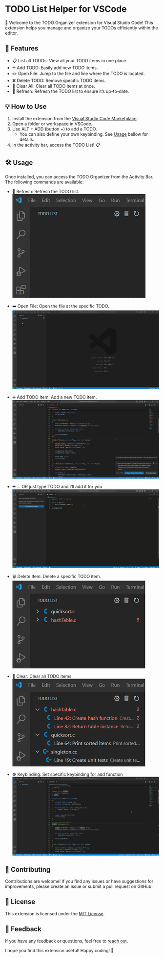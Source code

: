# TODO List Helper for VSCode
🎉 Welcome to the TODO Organizer extension for Visual Studio Code! This extension helps you manage and organize your TODOs efficiently within the editor.

## 🚀 Features
- 📋 List all TODOs: View all your TODO items in one place.
- ➕ Add TODO: Easily add new TODO items.
- ✏️ Open File: Jump to the file and line where the TODO is located.
- ❌ Delete TODO: Remove specific TODO items.
- 🧹 Clear All: Clear all TODO items at once.
- 🔄 Refresh: Refresh the TODO list to ensure it’s up-to-date.

## 💡 How to Use
1. Install the extension from the [Visual Studio Code Marketplace](https://marketplace.visualstudio.com/publishers/Dheovani).
2. Open a folder or workspace in VSCode.
3. Use ALT + ADD (button +) to add a TODO.
    - You can also define your own keybinding. See [Usage](#Usage) bellow for details.
4. In the activity bar, access the TODO List! 📋

## 🛠️ Usage
Once installed, you can access the TODO Organizer from the Activity Bar. The following commands are available:

- 🔄 Refresh: Refresh the TODO list.
![Refresh](samples/Refresh.gif)

- ➡️ Open File: Open the file at the specific TODO.
![Open file](samples/Open%20file.gif)

- ➕ Add TODO Item: Add a new TODO item.
![Add item](samples/Add%20item.gif)

- ➕ ... OR just type TODO and i'll add it for you
![Auto Add](samples/Auto%20Add.gif)

- 🗑️ Delete Item: Delete a specific TODO item.
![Delete](samples/Delete.gif)

- 🧹 Clear: Clear all TODO items.
![Clear](samples/Clear.gif)

- ⚙️ Keybinding: Set specific keybinding for add function
![Keybinding](samples/Keybinding.gif)

## 🤝 Contributing
Contributions are welcome! If you find any issues or have suggestions for improvements, please create an issue or submit a pull request on GitHub.

## 📝 License
This extension is licensed under the [MIT License](LICENSE.txt).

## 📢 Feedback
If you have any feedback or questions, feel free to [reach out](mailto:dheovani_xavier@outlook.com).

I hope you find this extension useful! Happy coding! 🚀